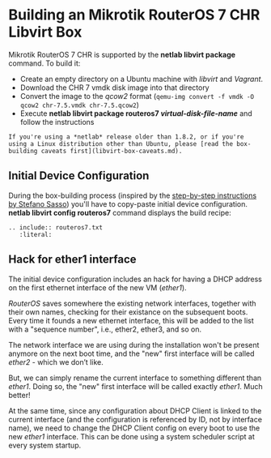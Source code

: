 # Building an Mikrotik RouterOS 7 CHR Libvirt Box

Mikrotik RouterOS 7 CHR is supported by the **netlab libvirt package** command. To build it:

* Create an empty directory on a Ubuntu machine with *libvirt* and *Vagrant*.
* Download the CHR 7 vmdk disk image into that directory
* Convert the image to the *qcow2* format (`qemu-img convert -f vmdk -O qcow2 chr-7.5.vmdk chr-7.5.qcow2`)
* Execute **netlab libvirt package routeros7 _virtual-disk-file-name_** and follow the instructions

```{warning}
If you're using a *‌netlab* release older than 1.8.2, or if you're using a Linux distribution other than Ubuntu, please [read the box-building caveats first](libvirt-box-caveats.md).
```

## Initial Device Configuration

During the box-building process (inspired by the [step-by-step instructions by Stefano Sasso](http://stefano.dscnet.org/a/mikrotik_vagrant/)) you'll have to copy-paste initial device configuration. **netlab libvirt config routeros7** command displays the build recipe:

```{eval-rst}
.. include:: routeros7.txt
   :literal:
```

## Hack for ether1 interface

The initial device configuration includes an hack for having a DHCP address on the first ethernet interface of the new VM (*ether1*).

*RouterOS* saves somewhere the existing network interfaces, together with their own names, checking for their existance on the subsequent boots. Every time it founds a new ethernet interface, this will be added to the list with a "sequence number", i.e., ether2, ether3, and so on.

The network interface we are using during the installation won't be present anymore on the next boot time, and the "new" first interface will be called *ether2* - which we don’t like.

But, we can simply rename the current interface to something different than *ether1*. Doing so, the "new" first interface will be called exactly *ether1*. Much better!

At the same time, since any configuration about DHCP Client is linked to the current interface (and the configuration is referenced by ID, not by interface name), we need to change the DHCP Client config on every boot to use the new *ether1* interface. This can be done using a system scheduler script at every system startup.
